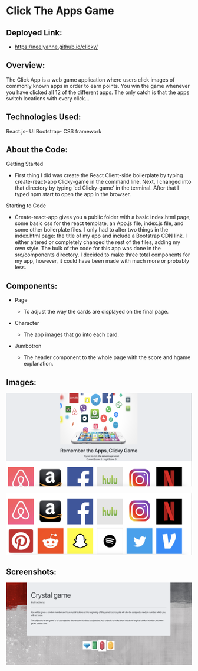 # **Click The Apps Game**

## **Deployed Link:**

- https://neelyanne.github.io/clicky/

## **Overview:**

The Click App is a web game application where users click images of commonly known apps in order to earn points. You win the game whenever you have clicked all 12 of the different apps. The only catch is that the apps switch locations with every click...

## **Technologies Used:**

React.js- UI
Bootstrap- CSS framework

## **About the Code:**

Getting Started

- First thing I did was create the React Client-side boilerplate by typing create-react-app Clicky-game in the command line. Next, I changed into that directory by typing 'cd Clicky-game' in the terminal. After that I typed npm start to open the app in the browser.

Starting to Code

- Create-react-app gives you a public folder with a basic index.html page, some basic css for the react template, an App.js file, index.js file, and some other boilerplate files. I only had to alter two things in the index.html page: the title of my app and include a Bootstrap CDN link. I either altered or completely changed the rest of the files, adding my own style. The bulk of the code for this app was done in the src/components directory. I decided to make three total components for my app, however, it could have been made with much more or probably less.

## **Components:**

- Page

  - To adjust the way the cards are displayed on the final page.

- Character

  - The app images that go into each card.

- Jumbotron
  - The header component to the whole page with the score and hgame explanation.

## **Images:**

![Jumbrotron](/images/Jumbrotron.png)

![Apps](/images/apps.png)

## **Screenshots:**

![Front](/images/front.png)

